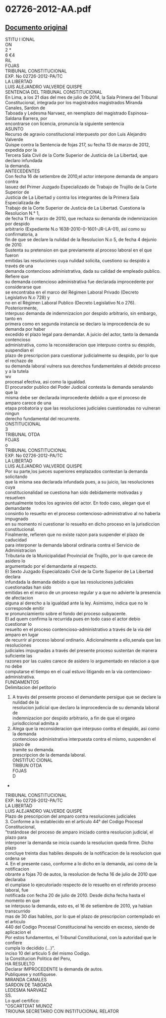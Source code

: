 
02726-2012-AA.pdf
=================
  
[Documento original](https://tc.gob.pe/jurisprudencia/2015/02726-2012-AA.pdf)  
---  
STITU  I IONAL  
ON  
2 *  
6 €4  
RiL  
FOJAS  
TRIBUNAL CONSTITUCIONAL  
EXP. No 02726-2012-PA/TC  
LA LIBERTAD  
LUIS ALEJANDRO VALVERDE QUISPE  
SENTENCIA DEL TRIBUNAL CONSTITUCIONAL  
En Lima, a los 21 dias del mes de julio de 2014, la Sala Primera del Tribunal  
Constitucional, integrada por los magistrados magistrados Miranda Canales, Sardon de  
Taboada y Ledesma Narvaez, en reemplazo del magistrado Espinosa-Saldana Barrera, por  
encontrarse con licencia, pronuncia la siguiente sentencia  
ASUNTO  
Recurso de agravio constitucional interpuesto por don Luis Alejandro Valverde  
Quispe contra la Sentencia de fojas 217, su fecha 13 de marzo de 2012, expedida por la  
Tercera Sala Civil de la Corte Superior de Justicia de La Libertad, que declaro infundada  
la demanda.  
ANTECEDENTES  
Con fecha 16 de setiembre de 2010,el actor interpone demanda de amparo contra  
lasuez del Primer Juzgado Especializado de Trabajo de Trujillo de la Corte Superior de  
Justicia de La Libertad y contra los integrantes de la Primera Sala Especializada de  
Trabajo de la Corte Superior de Justicia de La Libertad. Cuestiona la Resolucion N.° 1,  
de fecha 11 de marzo de 2010, que rechaza su demanda de indemnizacion por despido  
arbitrario (Expediente N.o 1638-2010-0-1601-JR-LA-01), asi como su confirmatoria, a  
fin de que se declare la nulidad de la Resolucion N.o 5, de fecha 4 dejunio de 2010.  
Sustenta su pretension en que previamente al proceso laboral en el que fueron  
emitidas las resoluciones cuya nulidad solicita, cuestiono su despido a través de una  
demanda contencioso administrativa, dada su calidad de empleado publico. Refiere que  
su demanda contencioso administrativa fue declarada improcedente por considerarse que  
se encontraba en el marco del Régimen Laboral Privado (Decreto Legislativo N.o 728) y  
no en el Régimen Laboral Publico (Decreto Legislativo N.o 276). Posteriormente,  
interpuso demanda de indemnizacion por despido arbitrario, sin embargo, tanto en  
primera como en segunda instancia se declaro la improcedencia de su demanda por haber  
excedido el plazo legal para demandar. A juicio del actor, tanto la demanda contencioso  
administrativa, como la reconsideracion que interpuso contra su despido, suspendian el  
plazo de prescripcion para cuestionar judicialmente su despido, por lo que el rechazo de  
su demanda laboral vulnera sus derechos fundamentales al debido proceso y a la tutela  
wv  
procesal efectiva, asi como la igualdad.  
El procurador publico del Poder Judicial contesta la demanda senalando que la  
misma debe ser declarada improcedente debido a que el proceso de amparo carece de una  
etapa probatoria y que las resoluciones judiciales cuestionadas no vulneran ningun  
derecho fundamental del recurrente.  
ONSTITUCIONAL  
3  
TRIBUNAL OTDA  
FOJAS  
o  
TRIBUNAL CONSTITUCIONAL  
EXP. No 02726-2012-PA/TC  
LA LIBERTAD  
LUIS ALEJANDRO VALVERDE QUISPE  
Por su parte,los jueces superiores emplazados contestan la demanda solicitando  
que la misma sea declarada infundada pues, a su juicio, las resoluciones cuya  
constitucionalidad se cuestiona han sido debidamente motivadas y resuelven  
puntualmente todos los agravios del actor. En todo caso, alegan que el demandante  
consintio lo resuelto en el proceso contencioso-administrativo al no haberla impugnado  
en su momento ni cuestionar lo resuelto en dicho proceso en la jurisdiccion  
constitucional.  
Finalmente, refieren que no existe razon para suspender el plazo de caducidad  
para interponer la demanda laboral ordinaria contra el Servicio de Administracion  
Tributaria de la Municipalidad Provincial de Trujillo, por lo que carece de asidero lo  
argumentado por el demandante al respecto.  
El Sexto Juzgado Especializado Civil de la Corte Superior de La Libertad declara  
infundada la demanda debido a que las resoluciones judiciales cuestionadas han sido  
emitidas en el marco de un proceso regular y a que no advierte la presencia de afectacion  
alguna al derecho a la igualdad ante la ley. Asimismo, indica que no le corresponde emitir  
w pronunciamiento sobre el fondo del proceso subyacente.  
El ad quem confirma la recurrida pues en todo caso el actor debio cuestionar lo  
resuelto en el proceso contencioso-administrativo a través de la via del amparo en lugar  
de recurrir al proceso laboral ordinario. Adicionalmente a ello,senala que las resoluciones  
judiciales impugnadas a través del presente proceso sustentan de manera suficiente las  
razones por las cuales carece de asidero lo argumentado en relacion a que no debe  
computarse el tiempo en el cual estuvo litigando en la via contenciowo-administrativa.  
FUNDAMENTOS  
Delimitacion del petitorio  
1. A través del presente proceso el demandante persigue que se declare la nulidad de la  
resolucion judicial que declaro la improcedencia de su demanda laboral de  
indemnizacion por despido arbitrario, a fin de que el organo jurisdiccional admita a  
2. Alega que la reconsideracion que interpuso contra el despido, asi como la demanda  
contencioso administrativa interpuesta contra el mismo, suspenden el plazo de  
tramite su demanda.  
prescripcion de la demanda laboral.  
ONSTITUC CIONAL  
TRIBUN OTDA  
FOJAS  
D  
-  
TRIBUNAL CONSTITUCIONAL  
EXP. No 02726-2012-PA/TC  
LA LIBERTAD  
LUIS ALEJANDRO VALVERDE QUISPE  
Plazo de prescripcion del amparo contra resoluciones judiciales  
3. Conforme a lo establecido en el articulo 44° del Codigo Procesal Constitucional,  
"tratândose del proceso de amparo iniciado contra resolucion judicial, el plazo para  
interponer la demanda se inicia cuando la resolucion queda firme. Dicho plazo  
concluye treinta dias habiles después de la notificacion de la resolucion que ordena se  
4. En el presente caso, conforme a lo dicho en la demanda, asi como de la notificacion  
obrante a fojas 70 de autos, la resolucion de fecha 16 de julio de 2010 que declaraba  
el cumplase lo ejecutoriado respecto de lo resuelto en el referido proceso laboral, fue  
notificada con fecha 20 de julio de 2010. Desde dicha fecha hasta el momento en que  
se interpuso la demanda, esto es, el 16 de setiembre de 2010, ya habian transcurrido  
mas de 30 dias habiles, por lo que el plazo de prescripcion contemplado en el articulo  
440 del Codigo Procesal Constitucional ha vencido en exceso, siendo de aplicacion el  
Por estos fundamentos, el Tribunal Constitucional, con la autoridad que le confiere  
cumpla lo decidido (...)".  
inciso 10 del articulo 5 del mismo Codigo.  
la Constitucion Politica del Peru,  
HA RESUELTO  
Declarar IMPROCEDENTE la demanda de autos.  
Publiquese y notifiquese.  
MIRANDA CANALES  
SARDON DE TABOADA  
LEDESMA NARVAEZ  
SS.  
Lo quel certifico:  
"OSCARTDIAT MUNOZ  
TRIOUNA SECRETARIO CON INSTITUCIONAL RELATOR